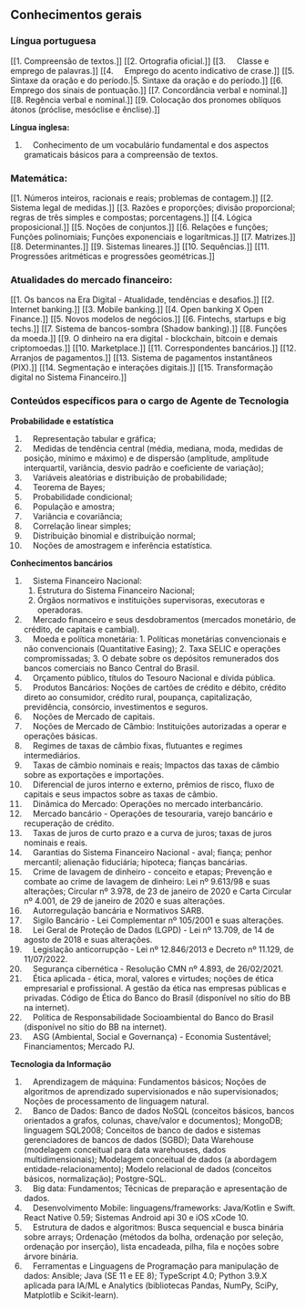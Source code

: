 ## Conhecimentos gerais

### **Língua portuguesa**

[[1.     Compreensão de textos.]]
[[2.     Ortografia oficial.]]
[[3.     Classe e emprego de palavras.]]
[[4.     Emprego do acento indicativo de crase.]]
[[5.     Sintaxe da oração e do período.|5.     Sintaxe da oração e do período.]]
[[6.     Emprego dos sinais de pontuação.]]
[[7.     Concordância verbal e nominal.]]
[[8.     Regência verbal e nominal.]]
[[9.     Colocação dos pronomes oblíquos átonos (próclise, mesóclise e ênclise).]]

**Língua inglesa:**

1.     Conhecimento de um vocabulário fundamental e dos aspectos gramaticais básicos para a compreensão de textos.

### **Matemática:**

[[1.     Números inteiros, racionais e reais; problemas de contagem.]]
[[2.     Sistema legal de medidas.]]
[[3.     Razões e proporções; divisão proporcional; regras de três simples e compostas; porcentagens.]]
[[4.     Lógica proposicional.]]
[[5.     Noções de conjuntos.]]
[[6.     Relações e funções; Funções polinomiais; Funções exponenciais e logarítmicas.]]
[[7.     Matrizes.]]
[[8.     Determinantes.]]
[[9.     Sistemas lineares.]]
[[10.     Sequências.]]
[[11.     Progressões aritméticas e progressões geométricas.]]

### **Atualidades do mercado financeiro:**

[[1.     Os bancos na Era Digital - Atualidade, tendências e desafios.]]
[[2.     Internet banking.]]
[[3.     Mobile banking.]]
[[4.     Open banking X Open Finance.]]
[[5.     Novos modelos de negócios.]]
[[6.     Fintechs, startups e big techs.]]
[[7.     Sistema de bancos-sombra (Shadow banking).]]
[[8.     Funções da moeda.]]
[[9.     O dinheiro na era digital - blockchain, bitcoin e demais criptomoedas.]]
[[10.     Marketplace.]]
[[11.     Correspondentes bancários.]]
[[12.     Arranjos de pagamentos.]]
[[13.     Sistema de pagamentos instantâneos (PIX).]]
[[14.     Segmentação e interações digitais.]]
[[15.     Transformação digital no Sistema Financeiro.]]

### Conteúdos específicos para o cargo de Agente de Tecnologia

**Probabilidade e estatística**

1.     Representação tabular e gráfica;
2.     Medidas de tendência central (média, mediana, moda, medidas de posição, mínimo e máximo) e de dispersão (amplitude, amplitude interquartil, variância, desvio padrão e coeficiente de variação);
3.     Variáveis aleatórias e distribuição de probabilidade;
4.     Teorema de Bayes;
5.     Probabilidade condicional;
6.     População e amostra;
7.     Variância e covariância;
8.     Correlação linear simples;
9.     Distribuição binomial e distribuição normal;
10.     Noções de amostragem e inferência estatística.

**Conhecimentos bancários**

1.     Sistema Financeiro Nacional: 
	1. Estrutura do Sistema Financeiro Nacional; 
	2. Órgãos normativos e instituições supervisoras, executoras e operadoras.
2.     Mercado financeiro e seus desdobramentos (mercados monetário, de crédito, de capitais e cambial).
3.     Moeda e política monetária: 
	   1. Políticas monetárias convencionais e não convencionais (Quantitative Easing); 
	   2. Taxa SELIC e operações compromissadas; 
	   3. O debate sobre os depósitos remunerados dos bancos comerciais no Banco Central do Brasil.
4.     Orçamento público, títulos do Tesouro Nacional e dívida pública.
5.     Produtos Bancários: Noções de cartões de crédito e débito, crédito direto ao consumidor, crédito rural, poupança, capitalização, previdência, consórcio, investimentos e seguros.
6.     Noções de Mercado de capitais.
7.     Noções de Mercado de Câmbio: Instituições autorizadas a operar e operações básicas.
8.     Regimes de taxas de câmbio fixas, flutuantes e regimes intermediários.
9.     Taxas de câmbio nominais e reais; Impactos das taxas de câmbio sobre as exportações e importações.
10.     Diferencial de juros interno e externo, prêmios de risco, fluxo de capitais e seus impactos sobre as taxas de câmbio.
11.     Dinâmica do Mercado: Operações no mercado interbancário.
12.     Mercado bancário - Operações de tesouraria, varejo bancário e recuperação de crédito.
13.     Taxas de juros de curto prazo e a curva de juros; taxas de juros nominais e reais.
14.     Garantias do Sistema Financeiro Nacional - aval; fiança; penhor mercantil; alienação fiduciária; hipoteca; fianças bancárias.
15.     Crime de lavagem de dinheiro - conceito e etapas; Prevenção e combate ao crime de lavagem de dinheiro: Lei nº 9.613/98 e suas alterações; Circular nº 3.978, de 23 de janeiro de 2020 e Carta Circular nº 4.001, de 29 de janeiro de 2020 e suas alterações.
16.     Autorregulação bancária e Normativos SARB.
17.     Sigilo Bancário - Lei Complementar nº 105/2001 e suas alterações.
18.     Lei Geral de Proteção de Dados (LGPD) - Lei nº 13.709, de 14 de agosto de 2018 e suas alterações.
19.     Legislação anticorrupção - Lei nº 12.846/2013 e Decreto nº 11.129, de 11/07/2022.
20.     Segurança cibernética - Resolução CMN nº 4.893, de 26/02/2021.
21.     Ética aplicada - ética, moral, valores e virtudes; noções de ética empresarial e profissional. A gestão da ética nas empresas públicas e privadas. Código de Ética do Banco do Brasil (disponível no sítio do BB na internet).
22.     Política de Responsabilidade Socioambiental do Banco do Brasil (disponível no sítio do BB na internet).
23.     ASG (Ambiental, Social e Governança) - Economia Sustentável; Financiamentos; Mercado PJ.

**Tecnologia da Informação**

1.     Aprendizagem de máquina: Fundamentos básicos; Noções de algoritmos de aprendizado supervisionados e não supervisionados; Noções de processamento de linguagem natural.
2.     Banco de Dados: Banco de dados NoSQL (conceitos básicos, bancos orientados a grafos, colunas, chave/valor e documentos); MongoDB; linguagem SQL2008; Conceitos de banco de dados e sistemas gerenciadores de bancos de dados (SGBD); Data Warehouse (modelagem conceitual para data warehouses, dados multidimensionais); Modelagem conceitual de dados (a abordagem entidade-relacionamento); Modelo relacional de dados (conceitos básicos, normalização); Postgre-SQL.
3.     Big data: Fundamentos; Técnicas de preparação e apresentação de dados.
4.     Desenvolvimento Mobile: linguagens/frameworks: Java/Kotlin e Swift. React Native 0.59; Sistemas Android api 30 e iOS xCode 10.
5.     Estrutura de dados e algoritmos: Busca sequencial e busca binária sobre arrays; Ordenação (métodos da bolha, ordenação por seleção, ordenação por inserção), lista encadeada, pilha, fila e noções sobre árvore binária.
6.     Ferramentas e Linguagens de Programação para manipulação de dados: Ansible; Java (SE 11 e EE 8); TypeScript 4.0; Python 3.9.X aplicada para IA/ML e Analytics (bibliotecas Pandas, NumPy, SciPy, Matplotlib e Scikit-learn).